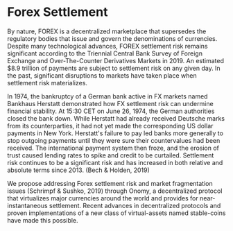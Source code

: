 # Forex Settlement

By nature, FOREX is a decentralized marketplace that supersedes the regulatory bodies that issue and govern the denominations of currencies. Despite many technological advances, FOREX settlement risk remains significant according to the Triennial Central Bank Survey of Foreign Exchange and Over-The-Counter Derivatives Markets in 2019. An estimated $8.9 trillion of payments are subject to settlement risk on any given day. In the past, significant disruptions to markets have taken place when settlement risk materializes. 

In 1974, the bankruptcy of a German bank active in FX markets named Bankhaus Herstatt demonstrated how FX settlement risk can undermine financial stability. At 15:30 CET on June 26, 1974, the German authorities closed the bank down. While Herstatt had already received Deutsche marks from its counterparties, it had not yet made the corresponding US dollar payments in New York. Herstatt's failure to pay led banks more generally to stop outgoing payments until they were sure their countervalues had been received. The international payment system then froze, and the erosion of trust caused lending rates to spike and credit to be curtailed. Settlement risk continues to be a significant risk and has increased in both relative and absolute terms since 2013. \(Bech & Holden, 2019\)

We propose addressing Forex settlement risk and market fragmentation issues \(Schrimpf & Sushko, 2019\) through Onomy, a decentralized protocol that virtualizes major currencies around the world and provides for near-instantaneous settlement. Recent advances in decentralized protocols and proven implementations of a new class of virtual-assets named stable-coins have made this possible.

